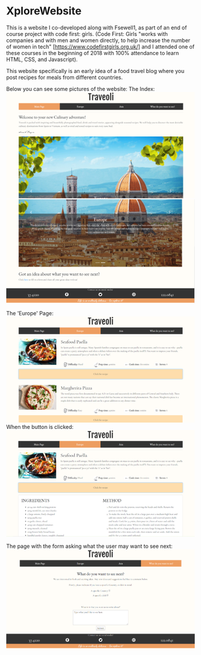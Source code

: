 # XploreWebsite
This is a website I co-developed along with Fsewell1, as part of an end of course project with code first: girls.
(Code First: Girls "works with companies and with men and women directly, to help increase the number of women in tech" [https://www.codefirstgirls.org.uk/] and I attended one of these courses in the beginning of 2018 with 100% attendance to learn HTML, CSS, and Javascript).

This website specifically is an early idea of a food travel blog where you post recipes for meals from different countries.

Below you can see some pictures of the website:
The Index:
![Top of the index page](/Pictures/PicturesOfSite/Index1.png)
![Bottom of the index page](/Pictures/PicturesOfSite/Index2.png)

The 'Europe' Page:
![Europe page](/Pictures/PicturesOfSite/Europe1.png)
When the button is clicked:
![Button clicked on Europe page to allow the recipe to be seen](/Pictures/PicturesOfSite/EuropeClicked.png)

The page with the form asking what the user may want to see next:
![Page with form](/Pictures/PicturesOfSite/Form.png)

